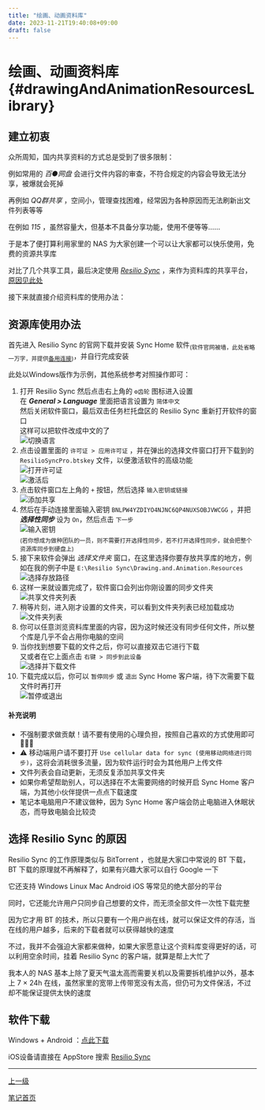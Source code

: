 ```yaml
---
title: "绘画、动画资料库"
date: 2023-11-21T19:40:08+09:00
draft: false
---
```


# 绘画、动画资料库 {#drawingAndAnimationResourcesLibrary}

## 建立初衷

众所周知，国内共享资料的方式总是受到了很多限制：

例如常用的 *百●网盘* 会进行文件内容的审查，不符合规定的内容会导致无法分享，被爆就会死掉

再例如 *QQ群共享* ，空间小，管理查找困难，经常因为各种原因而无法刷新出文件列表等等

在例如 *115* ，虽然容量大，但基本不具备分享功能，使用不便等等……

于是本了便打算利用家里的 NAS 为大家创建一个可以让大家都可以快乐使用，免费的资源共享库

对比了几个共享工具，最后决定使用 *[Resilio Sync](https://www.resilio.com/individuals)* ，来作为资料库的共享平台，[原因见此处](#选择-resilio-sync-的原因)

接下来就直接介绍资料库的使用办法：

## 资源库使用办法

首先进入 Resilio Sync 的官网下载并安装 Sync Home 软件<sub>(软件官网被墙，此处省略一万字，并提供[备用连接](#软件下载))</sub>，并自行完成安装

此处以Windows版作为示例，其他系统参考对照操作即可：

1. 打开 Resilio Sync 然后点击右上角的 `⚙️齿轮` 图标进入设置<br>在 **<i>General > Language</i>** 里面把语言设置为 `简体中文` <br>然后关闭软件窗口，最后双击任务栏托盘区的 Resilio Sync 重新打开软件的窗口<br>这样可以把软件改成中文的了<br>![切换语言](https://github-share-1304366332.cos.ap-guangzhou.myqcloud.com/art/drawingAndAnimationResources/attachments/img001.png)
2. 点击设置里面的 `许可证 > 应用许可证` ，并在弹出的选择文件窗口打开下载到的 `ResilioSyncPro.btskey` 文件，以便激活软件的高级功能<br>![打开许可证](https://github-share-1304366332.cos.ap-guangzhou.myqcloud.com/art/drawingAndAnimationResources/attachments/img002.png)<br>![激活后](https://github-share-1304366332.cos.ap-guangzhou.myqcloud.com/art/drawingAndAnimationResources/attachments/img003.png)
3. 点击软件窗口左上角的 `+` 按钮，然后选择 `输入密钥或链接`<br>![添加共享](https://github-share-1304366332.cos.ap-guangzhou.myqcloud.com/art/drawingAndAnimationResources/attachments/img004.png)
4. 然后在手动连接里面输入密钥 `BNLPW4YZDIYO4NJNC6QP4NUXSOBJVWCGG` ，并把 **<i>选择性同步</i>** 设为 `On`，然后点击 `下一步` <br>![输入密钥](https://github-share-1304366332.cos.ap-guangzhou.myqcloud.com/art/drawingAndAnimationResources/attachments/img005.png)<br><sub>(若你想成为做种团队的一员，则不需要打开选择性同步，若不打开选择性同步，就会把整个资源库同步到硬盘上)</sub>
5. 接下来软件会弹出 *选择文件夹* 窗口，在这里选择你要存放共享库的地方，例如在我的例子中是 `E:\Resilio Sync\Drawing.and.Animation.Resources`<br>![选择存放路径](https://github-share-1304366332.cos.ap-guangzhou.myqcloud.com/art/drawingAndAnimationResources/attachments/img006.png)
6. 这样一来就设置完成了，软件窗口会列出你刚设置的同步文件夹<br>![共享文件夹列表](https://github-share-1304366332.cos.ap-guangzhou.myqcloud.com/art/drawingAndAnimationResources/attachments/img007.png)
7. 稍等片刻，进入刚才设置的文件夹，可以看到文件夹列表已经加载成功<br>![文件夹列表](https://github-share-1304366332.cos.ap-guangzhou.myqcloud.com/art/drawingAndAnimationResources/attachments/img008.png)
8. 你可以任意浏览资料库里面的内容，因为这时候还没有同步任何文件，所以整个库是几乎不会占用你电脑的空间
9. 当你找到想要下载的文件之后，你可以直接双击它进行下载<br>又或者在它上面点击 `右键 > 同步到此设备`<br>![选择并下载文件](https://github-share-1304366332.cos.ap-guangzhou.myqcloud.com/art/drawingAndAnimationResources/attachments/img009.png)
10. 下载完成以后，你可以 `暂停同步` 或 `退出` Sync Home 客户端，待下次需要下载文件时再打开<br>![暂停或退出](https://github-share-1304366332.cos.ap-guangzhou.myqcloud.com/art/drawingAndAnimationResources/attachments/img010.png)

#### 补充说明

+ 不强制要求做贡献！请不要有使用的心理负担，按照自己喜欢的方式使用即可 🥳🥳🥳
+ ⚠ 移动端用户请不要打开 `Use cellular data for sync (使用移动网络进行同步)`，这将会消耗很多流量，因为软件运行时会为其他用户上传文件
+ 文件列表会自动更新，无须反复添加共享文件夹
+ 如果你希望帮助别人，可以选择在不太需要网络的时候开启 Sync Home 客户端，为其他小伙伴提供一点点下载速度
+ 笔记本电脑用户不建议做种，因为 Sync Home 客户端会防止电脑进入休眠状态，而导致电脑会比较烫

## 选择 Resilio Sync 的原因

Resilio Sync 的工作原理类似与 BitTorrent ，也就是大家口中常说的 BT 下载，BT 下载的原理就不再解释了，如果有兴趣大家可以自行 Google 一下

它还支持 Windows Linux Mac Android iOS 等常见的绝大部分的平台

同时，它还能允许用户只同步自己想要的文件，而无须全部文件一次性下载完整

因为它才用 BT 的技术，所以只要有一个用户尚在线，就可以保证文件的存活，当在线的用户越多，后来的下载者就可以获得越快的速度

不过，我并不会强迫大家都来做种，如果大家愿意让这个资料库变得更好的话，可以利用空余时间，挂着 Resilio Sync 的客户端，就算是帮上大忙了

我本人的 NAS 基本上除了夏天气温太高而需要关机以及需要拆机维护以外，基本上 7 × 24h 在线，虽然家里的宽带上传带宽没有太高，但仍可为文件保活，不过却不能保证提供太快的速度

## 软件下载

Windows + Android ：[点此下载](https://github-share-1304366332.cos.ap-guangzhou.myqcloud.com/art/drawingAndAnimationResources/attachments/ResilioSync.zip)

iOS设备请直接在 AppStore 搜索 [Resilio Sync](https://apps.apple.com/app/resilio-sync/id1126282325)

---

[上一级](..)

[笔记首页](/)